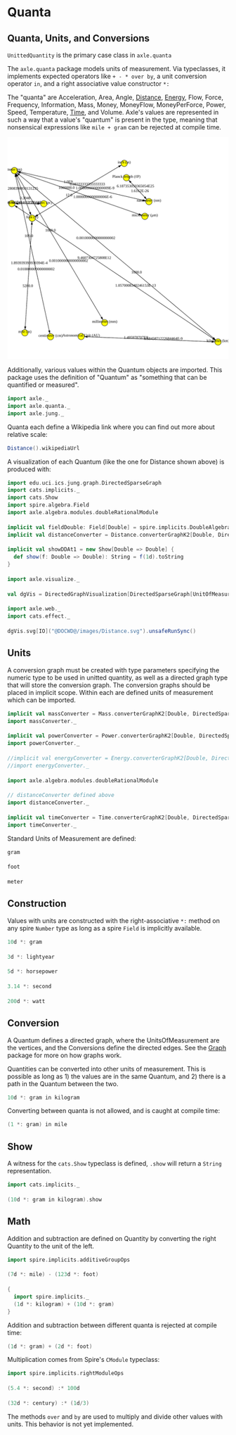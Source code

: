 # Quanta

## Quanta, Units, and Conversions

`UnittedQuantity` is the primary case class in `axle.quanta`

The `axle.quanta` package models units of measurement.
Via typeclasses, it implements expected operators like `+ - * over by`,
a unit conversion operator `in`,
and a right associative value constructor `*:`

The "quanta" are
Acceleration, Area, Angle,
[Distance](https://github.com/adampingel/axle/blob/master/axle-core/src/main/scala/axle/quanta/Distance.scala),
[Energy](https://github.com/adampingel/axle/blob/master/axle-core/src/main/scala/axle/quanta/Energy.scala),
Flow, Force, Frequency, Information, Mass, Money, MoneyFlow, MoneyPerForce, Power, Speed, Temperature,
[Time](https://github.com/adampingel/axle/blob/master/axle-core/src/main/scala/axle/quanta/Time.scala),
and Volume.
Axle's values are represented in such a way that a value's "quantum" is present in the type,
meaning that nonsensical expressions like `mile + gram` can be rejected at compile time.

![Distance conversions](/images/Distance.svg)

Additionally, various values within the Quantum objects are imported.
This package uses the definition of "Quantum" as "something that can
be quantified or measured".

```scala mdoc:silent
import axle._
import axle.quanta._
import axle.jung._
```

Quanta each define a Wikipedia link where you can find out more
about relative scale:

```scala mdoc
Distance().wikipediaUrl
```

A visualization of each Quantum (like the one for Distance shown above) is produced with:

```scala mdoc:silent
import edu.uci.ics.jung.graph.DirectedSparseGraph
import cats.implicits._
import cats.Show
import spire.algebra.Field
import axle.algebra.modules.doubleRationalModule

implicit val fieldDouble: Field[Double] = spire.implicits.DoubleAlgebra
implicit val distanceConverter = Distance.converterGraphK2[Double, DirectedSparseGraph]

implicit val showDDAt1 = new Show[Double => Double] {
  def show(f: Double => Double): String = f(1d).toString
}

import axle.visualize._

val dgVis = DirectedGraphVisualization[DirectedSparseGraph[UnitOfMeasurement[Distance],Double => Double], UnitOfMeasurement[Distance], Double => Double](distanceConverter.conversionGraph)

import axle.web._
import cats.effect._

dgVis.svg[IO]("@DOCWD@/images/Distance.svg").unsafeRunSync()
```

## Units

A conversion graph must be created with type parameters specifying the numeric type to
be used in unitted quantity, as well as a directed graph type that will store the conversion
graph.
The conversion graphs should be placed in implicit scope.
Within each are defined units of measurement which can be imported.

```scala mdoc:silent
implicit val massConverter = Mass.converterGraphK2[Double, DirectedSparseGraph]
import massConverter._

implicit val powerConverter = Power.converterGraphK2[Double, DirectedSparseGraph]
import powerConverter._

//implicit val energyConverter = Energy.converterGraphK2[Double, DirectedSparseGraph]
//import energyConverter._

import axle.algebra.modules.doubleRationalModule

// distanceConverter defined above
import distanceConverter._

implicit val timeConverter = Time.converterGraphK2[Double, DirectedSparseGraph]
import timeConverter._
```

Standard Units of Measurement are defined:

```scala mdoc
gram

foot

meter
```

## Construction

Values with units are constructed with the right-associative `*:` method on any spire `Number` type
as long as a spire `Field` is implicitly available.

```scala mdoc
10d *: gram

3d *: lightyear

5d *: horsepower

3.14 *: second

200d *: watt
```

## Conversion

A Quantum defines a directed graph, where the UnitsOfMeasurement
are the vertices, and the Conversions define the directed edges.
See the [Graph](/tutorial/graph/) package for more on how graphs work.

Quantities can be converted into other units of measurement.
This is possible as long as 1) the values are in the same
Quantum, and 2) there is a path in the Quantum between the two.

```scala mdoc
10d *: gram in kilogram
```

Converting between quanta is not allowed, and is caught at compile time:

```scala mdoc:fail
(1 *: gram) in mile
```

## Show

A witness for the `cats.Show` typeclass is defined, `.show` will return a `String` representation.

```scala mdoc
import cats.implicits._

(10d *: gram in kilogram).show
```

## Math

Addition and subtraction are defined on Quantity by converting the
right Quantity to the unit of the left.

```scala mdoc
import spire.implicits.additiveGroupOps

(7d *: mile) - (123d *: foot)

{
  import spire.implicits._
  (1d *: kilogram) + (10d *: gram)
}
```

Addition and subtraction between different quanta is rejected at compile time:

```scala mdoc:fail
(1d *: gram) + (2d *: foot)
```

Multiplication comes from Spire's `CModule` typeclass:

```scala mdoc
import spire.implicits.rightModuleOps

(5.4 *: second) :* 100d

(32d *: century) :* (1d/3)
```

The methods `over` and `by` are used to multiply and divide other values with units.
This behavior is not yet implemented.
